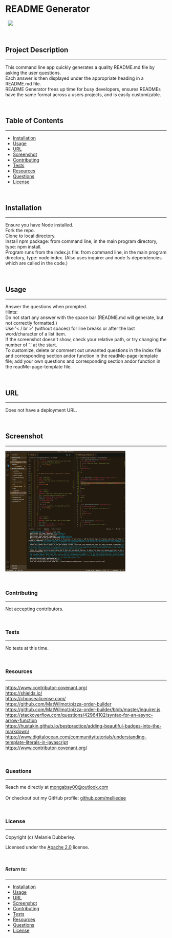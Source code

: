 
# **README Generator**
&nbsp;
<img src="https://img.shields.io/badge/license-Apache_2.0-blue.svg">

&nbsp;

## **Project Description**
***
This command line app quickly generates a quality README.md file by asking the user questions.</br>Each answer is then displayed under the appropriate heading in a README.md file.</br>README Generator frees up time for  busy developers, ensures READMEs have the same format across a users projects, and is easily customizable.

&nbsp;


## Table of Contents
***
* [Installation](#installation)
* [Usage](#usage)
* [URL](#url)
* [Screenshot](#screenshot)
* [Contributing](#contributing)
* [Tests](#tests)
* [Resources](#resources)
* [Questions](#questions)
* [License](#license)

&nbsp;


## **Installation**
***
Ensure you have Node installed.</br>Fork the repo.</br>Clone to local directory.</br>Install npm package: from command line, in the main program directory, type: npm install.</br>Program runs from the index.js file: from command line, in the main program directory, type: node index. (Also uses inquirer and node fs dependencies which are called in the code.)

&nbsp;


## **Usage**
***
Answer the questions when prompted.</br>Hints:</br>Do not start any answer with the space bar (README.md will generate, but not correctly formatted.)</br>Use '< / br >' (without spaces) for line breaks or after the last word/character of a list item.</br>If the screenshot doesn't show, check your relative path, or try changing the number of '.' at the start.</br>To customize, delete or comment out unwanted questions in the index file and corresponding section andor function in the readMe-page-template file; add your own questions and corresponding section andor function in the readMe-page-template file.

&nbsp;


## **URL**
***
Does not have a deployment URL.

&nbsp;


## **Screenshot**
***

<img src="./assets/images/screenShot.png" width="375" height="375" alt="README generator command line inquirer prompt questions.">

&nbsp;




### **Contributing**
***
Not accepting contributors.

&nbsp;


### **Tests**
***
No tests at this time.

&nbsp;

### **Resources**
***

  https://www.contributor-covenant.org/</br>https://shields.io/</br>https://choosealicense.com/</br>https://github.com/MatWilmot/pizza-order-builder</br>https://github.com/MatWilmot/pizza-order-builder/blob/master/inquirer.js</br>https://stackoverflow.com/questions/42964102/syntax-for-an-async-arrow-function</br>https://hustakin.github.io/bestpractice/adding-beautiful-badges-into-the-markdown/</br>https://www.digitalocean.com/community/tutorials/understanding-template-literals-in-javascript</br>https://www.contributor-covenant.org/
  

&nbsp;


### **Questions**
***
Reach me directly at  mongabay00@outlook.com </br>  
Or checkout out my GitHub profile:  [github.com/melliedee](https://github.com/melliedee)

&nbsp;


### **License**
***
Copyright (c) Melanie Dubberley. 

Licensed under the [Apache 2.0](https://choosealicense.com/licenses) license.
    
&nbsp;
      
 



##### Return to:
***
* [Installation](#installation)
* [Usage](#usage)
* [URL](#url)
* [Screenshot](#screenshot)
* [Contributing](#contributing)
* [Tests](#tests)
* [Resources](#resources)
* [Questions](#questions)
* [License](#license)

&nbsp;



